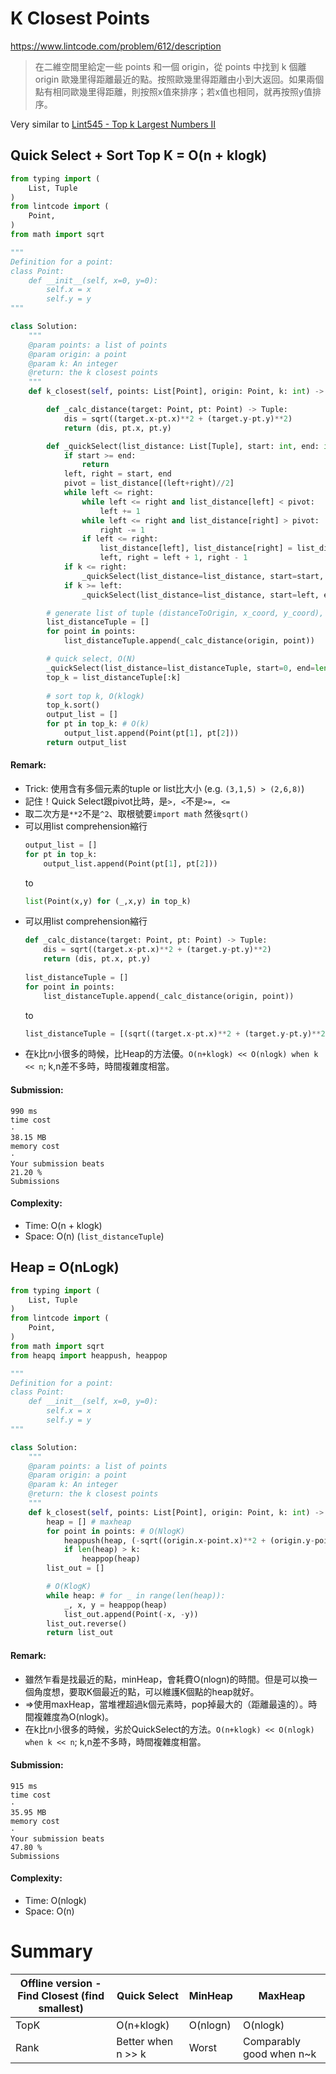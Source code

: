 # K Closest Points
https://www.lintcode.com/problem/612/description
>在二維空間里給定一些 points 和一個 origin，從 points 中找到 k 個離 origin 歐幾里得距離最近的點。按照歐幾里得距離由小到大返回。如果兩個點有相同歐幾里得距離，則按照x值來排序；若x值也相同，就再按照y值排序。

Very similar to [Lint545 - Top k Largest Numbers II](https://github.com/chkao831/Algo_learning_notes/blob/main/Heap/LintCode_545_Top-k-Largest-Numbers-II.md)  

## Quick Select + Sort Top K = O(n + klogk)
```python
from typing import (
    List, Tuple
)
from lintcode import (
    Point,
)
from math import sqrt

"""
Definition for a point:
class Point:
    def __init__(self, x=0, y=0):
        self.x = x
        self.y = y
"""

class Solution:
    """
    @param points: a list of points
    @param origin: a point
    @param k: An integer
    @return: the k closest points
    """
    def k_closest(self, points: List[Point], origin: Point, k: int) -> List[Point]:

        def _calc_distance(target: Point, pt: Point) -> Tuple:
            dis = sqrt((target.x-pt.x)**2 + (target.y-pt.y)**2)
            return (dis, pt.x, pt.y)

        def _quickSelect(list_distance: List[Tuple], start: int, end: int, k: int):
            if start >= end:
                return
            left, right = start, end
            pivot = list_distance[(left+right)//2]
            while left <= right:
                while left <= right and list_distance[left] < pivot:
                    left += 1
                while left <= right and list_distance[right] > pivot:
                    right -= 1
                if left <= right:
                    list_distance[left], list_distance[right] = list_distance[right], list_distance[left]
                    left, right = left + 1, right - 1
            if k <= right:
                _quickSelect(list_distance=list_distance, start=start, end=right, k=k)
            if k >= left:
                _quickSelect(list_distance=list_distance, start=left, end=end, k=k)

        # generate list of tuple (distanceToOrigin, x_coord, y_coord), O(N)
        list_distanceTuple = []
        for point in points:
            list_distanceTuple.append(_calc_distance(origin, point))

        # quick select, O(N)
        _quickSelect(list_distance=list_distanceTuple, start=0, end=len(list_distanceTuple)-1, k=k-1)
        top_k = list_distanceTuple[:k]
        
        # sort top k, O(klogk)
        top_k.sort()
        output_list = []
        for pt in top_k: # O(k)
            output_list.append(Point(pt[1], pt[2]))
        return output_list
```
#### Remark:
- Trick: 使用含有多個元素的tuple or list比大小 (e.g. `(3,1,5) > (2,6,8)`)
- 記住！Quick Select跟pivot比時，是`>, <`不是`>=, <=`
- 取二次方是`**2`不是`^2`、取根號要`import math` 然後`sqrt()`
- 可以用list comprehension縮行
    ```python
    output_list = []
    for pt in top_k:
        output_list.append(Point(pt[1], pt[2]))
    ``` 
    to
    ```python
    list(Point(x,y) for (_,x,y) in top_k)
    ```
- 可以用list comprehension縮行
    ```python
    def _calc_distance(target: Point, pt: Point) -> Tuple:
        dis = sqrt((target.x-pt.x)**2 + (target.y-pt.y)**2)
        return (dis, pt.x, pt.y)
            
    list_distanceTuple = []
    for point in points:
        list_distanceTuple.append(_calc_distance(origin, point))
    ``` 
    to
    ```python
    list_distanceTuple = [(sqrt((target.x-pt.x)**2 + (target.y-pt.y)**2), point.x, point.y) for point in points]
    ```
- 在k比n小很多的時候，比Heap的方法優。`O(n+klogk) << O(nlogk) when k << n`; k,n差不多時，時間複雜度相當。
#### Submission:
```
990 ms
time cost
·
38.15 MB
memory cost
·
Your submission beats
21.20 %
Submissions
```
#### Complexity:
- Time: O(n + klogk)
- Space: O(n) (`list_distanceTuple`)

## Heap = O(nLogk)
```python
from typing import (
    List, Tuple
)
from lintcode import (
    Point,
)
from math import sqrt
from heapq import heappush, heappop

"""
Definition for a point:
class Point:
    def __init__(self, x=0, y=0):
        self.x = x
        self.y = y
"""

class Solution:
    """
    @param points: a list of points
    @param origin: a point
    @param k: An integer
    @return: the k closest points
    """
    def k_closest(self, points: List[Point], origin: Point, k: int) -> List[Point]:
        heap = [] # maxheap
        for point in points: # O(NlogK)
            heappush(heap, (-sqrt((origin.x-point.x)**2 + (origin.y-point.y)**2), -point.x, -point.y))
            if len(heap) > k:
                heappop(heap)
        list_out = []

        # O(KlogK)
        while heap: # for _ in range(len(heap)):
            _, x, y = heappop(heap)
            list_out.append(Point(-x, -y))
        list_out.reverse()
        return list_out
```
#### Remark:
- 雖然乍看是找最近的點，minHeap，會耗費O(nlogn)的時間。但是可以換一個角度想，要取K個最近的點，可以維護K個點的heap就好。
- =>使用maxHeap，當堆裡超過k個元素時，pop掉最大的（距離最遠的）。時間複雜度為O(nlogk)。
- 在k比n小很多的時候，劣於QuickSelect的方法。`O(n+klogk) << O(nlogk) when k << n`; k,n差不多時，時間複雜度相當。

#### Submission:
```
915 ms
time cost
·
35.95 MB
memory cost
·
Your submission beats
47.80 %
Submissions
```
#### Complexity:
- Time: O(nlogk)
- Space: O(n)

# Summary
| Offline version - Find Closest (find smallest) | Quick Select | MinHeap | MaxHeap |
|---|---|---|---|
| TopK | O(n+klogk) | O(nlogn) | O(nlogk) |
| Rank | Better when n >> k | Worst | Comparably good when n~k |
